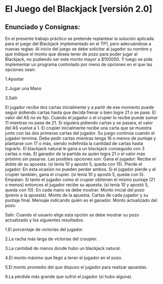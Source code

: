 <h1>El Juego del Blackjack [versión 2.0]</h1>
<h2>Enunciado y Consignas:</h2>
<p>En el presente trabajo práctico se pretende replantear la solución aplicada para el juego del Blackjack implementado en el TP1, pero adecuándose a nuevas reglas:
Al inicio del juego se debe solicitar al jugador su nombre y que indique el monto que desea tener de pozo para poder jugar al Blackjack, no pudiendo ser este monto mayor a $100000. Y luego se pide implementar un programa controlado por menú de opciones en el que las opciones sean:</p>
<p>1.Apostar</p>
<p>2.Jugar una Mano</p>
<p>3.Salir</p>
<p>El jugador recibe dos cartas inicialmente y a partir de ese momento puede seguir pidiendo cartas hasta que decida frenar o bien logre 21 o se pase.
El valor del AS no es fijo. Cuando el jugador o el crupier lo recibe puede sumar 11 mientras no pase de 21. Si siguiera pidiendo cartas y se pasara, el valor del AS vuelve a 1.
El crupier inicialmente recibe una carta que se muestra junto con las dos primeras cartas del jugador. Su juego continúa cuando el jugador termina. Debe pedir cartas mientras tenga 16 o menos de puntaje y plantarse con 17 o más, siendo indefinida la cantidad de cartas hasta lograrlo.
El blackjack natural le gana a un blackjack conseguido con 3 cartas o más.
El ganador de la partida es quien logra 21 o el valor más próximo sin pasarse. Las posibles opciones son:
Gana el jugador: Recibe el doble de su apuesta. (si tenía 10 y apostó 5, queda con 15).
Pierde el jugador: En esta ocasión no pueden perder ambos. Si el jugador pierde y el crupier también, gana el crupier. (si tenía 10 y apostó 5, queda con 5).
Empatan: Si tanto el jugador como el crupier obtienen el mismo puntaje (21 o menos) entonces el jugador recibe su apuesta. (si tenía 10 y apostó 5, queda con 10).
En cada mano se debe mostrar:
Monto inicial del pozo (previo a la apuesta).
Monto de la apuesta.
Cartas de cada jugador y su puntaje final.
Mensaje indicando quién es el ganador.
Monto actualizado del pozo.</p>
<p>Salir: Cuando el usuario elige esta opción se debe mostrar su pozo actualizado y los siguientes resultados:</p>

<p>1.El porcentaje de victorias del jugador.</p>
<p>2.La racha más larga de victorias del croupier.</p>
<p>3.La cantidad de manos donde hubo un blackjack natural.</p>
<p>4.El monto máximo que llegó a tener el jugador en el pozo.</p>
<p>5.El monto promedio del que dispuso el jugador para realizar apuestas.</p>
<p>6.La pérdida más grande que sufrió el jugador (si hubo alguna).</p>
